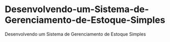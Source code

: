 # Desenvolvendo-um-Sistema-de-Gerenciamento-de-Estoque-Simples
Desenvolvendo um Sistema de Gerenciamento de Estoque Simples
